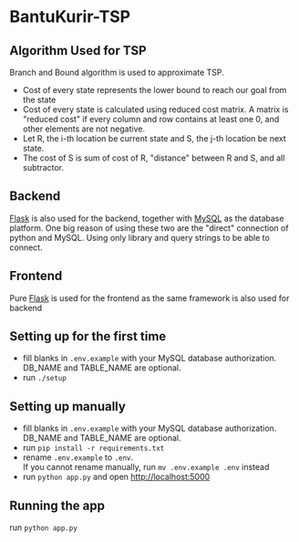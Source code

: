 # BantuKurir-TSP

## Algorithm Used for TSP

Branch and Bound algorithm is used to approximate TSP.

- Cost of every state represents the lower bound to reach our goal from the state
- Cost of every state is calculated using reduced cost matrix.
  A matrix is "reduced cost" if every column and row contains at least one 0, and other elements are not negative.
- Let R, the i-th location be current state and S, the j-th location be next state.
- The cost of S is sum of cost of R, "distance" between R and S, and all subtractor.

## Backend

[Flask](https://flask.palletsprojects.com/en/2.0.x/) is also used for the backend, together with [MySQL](https://www.mysql.com/) as the database platform.
One big reason of using these two are the "direct" connection of python and MySQL. Using only library and query strings to be able to connect.

## Frontend

Pure [Flask](https://flask.palletsprojects.com/en/2.0.x/) is used for the frontend as the same framework is also used for backend

## Setting up for the first time

- fill blanks in `.env.example` with your MySQL database authorization. DB_NAME and TABLE_NAME are optional.
- run `./setup`

## Setting up manually

- fill blanks in `.env.example` with your MySQL database authorization. DB_NAME and TABLE_NAME are optional.
- run `pip install -r requirements.txt`
- rename `.env.example` to `.env`. \
  If you cannot rename manually, run `mv .env.example .env` instead
- run `python app.py` and open [http://localhost:5000](http://localhost:5000)

## Running the app

run `python app.py`
